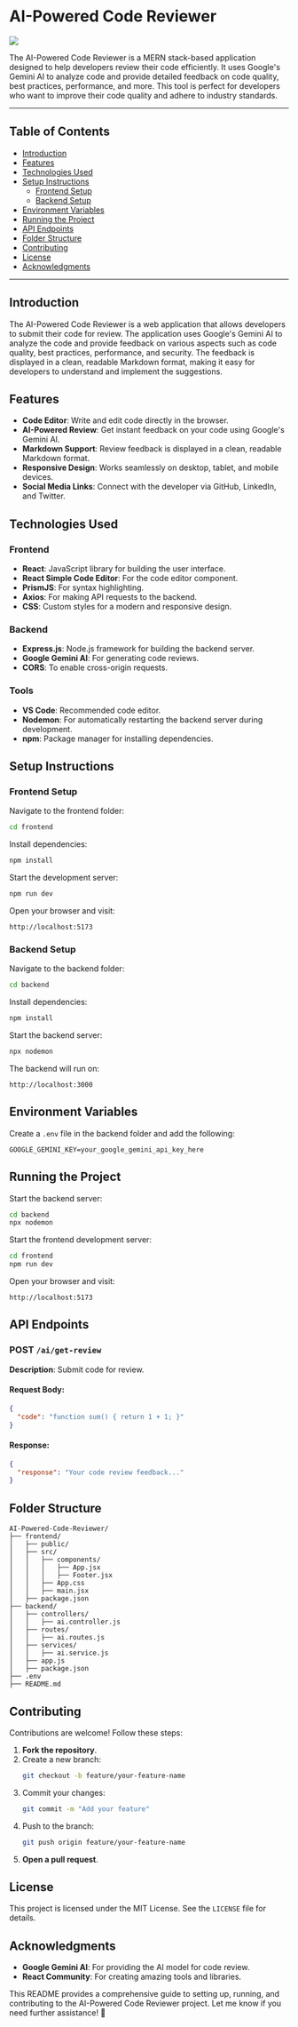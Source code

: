 # AI-Powered Code Reviewer 
<img src="/Frontend/src/assets/screenshot.png"/>

The AI-Powered Code Reviewer is a MERN stack-based application designed to help developers review their code efficiently. It uses Google's Gemini AI to analyze code and provide detailed feedback on code quality, best practices, performance, and more. This tool is perfect for developers who want to improve their code quality and adhere to industry standards.

---

## Table of Contents
- [Introduction](#introduction)
- [Features](#features)
- [Technologies Used](#technologies-used)
- [Setup Instructions](#setup-instructions)
  - [Frontend Setup](#frontend-setup)
  - [Backend Setup](#backend-setup)
- [Environment Variables](#environment-variables)
- [Running the Project](#running-the-project)
- [API Endpoints](#api-endpoints)
- [Folder Structure](#folder-structure)
- [Contributing](#contributing)
- [License](#license)
- [Acknowledgments](#acknowledgments)

---

## Introduction
The AI-Powered Code Reviewer is a web application that allows developers to submit their code for review. The application uses Google's Gemini AI to analyze the code and provide feedback on various aspects such as code quality, best practices, performance, and security. The feedback is displayed in a clean, readable Markdown format, making it easy for developers to understand and implement the suggestions.

## Features
- **Code Editor**: Write and edit code directly in the browser.
- **AI-Powered Review**: Get instant feedback on your code using Google's Gemini AI.
- **Markdown Support**: Review feedback is displayed in a clean, readable Markdown format.
- **Responsive Design**: Works seamlessly on desktop, tablet, and mobile devices.
- **Social Media Links**: Connect with the developer via GitHub, LinkedIn, and Twitter.

## Technologies Used
### Frontend
- **React**: JavaScript library for building the user interface.
- **React Simple Code Editor**: For the code editor component.
- **PrismJS**: For syntax highlighting.
- **Axios**: For making API requests to the backend.
- **CSS**: Custom styles for a modern and responsive design.

### Backend
- **Express.js**: Node.js framework for building the backend server.
- **Google Gemini AI**: For generating code reviews.
- **CORS**: To enable cross-origin requests.

### Tools
- **VS Code**: Recommended code editor.
- **Nodemon**: For automatically restarting the backend server during development.
- **npm**: Package manager for installing dependencies.

## Setup Instructions

### Frontend Setup
Navigate to the frontend folder:
```bash
cd frontend
```
Install dependencies:
```bash
npm install
```
Start the development server:
```bash
npm run dev
```
Open your browser and visit:
```
http://localhost:5173
```

### Backend Setup
Navigate to the backend folder:
```bash
cd backend
```
Install dependencies:
```bash
npm install
```
Start the backend server:
```bash
npx nodemon
```
The backend will run on:
```
http://localhost:3000
```

## Environment Variables
Create a `.env` file in the backend folder and add the following:
```env
GOOGLE_GEMINI_KEY=your_google_gemini_api_key_here
```

## Running the Project
Start the backend server:
```bash
cd backend
npx nodemon
```
Start the frontend development server:
```bash
cd frontend
npm run dev
```
Open your browser and visit:
```
http://localhost:5173
```

## API Endpoints
### POST `/ai/get-review`
**Description**: Submit code for review.

#### Request Body:
```json
{
  "code": "function sum() { return 1 + 1; }"
}
```
#### Response:
```json
{
  "response": "Your code review feedback..."
}
```

## Folder Structure
```
AI-Powered-Code-Reviewer/
├── frontend/
│   ├── public/
│   ├── src/
│   │   ├── components/
│   │   │   ├── App.jsx
│   │   │   ├── Footer.jsx
│   │   ├── App.css
│   │   ├── main.jsx
│   ├── package.json
├── backend/
│   ├── controllers/
│   │   ├── ai.controller.js
│   ├── routes/
│   │   ├── ai.routes.js
│   ├── services/
│   │   ├── ai.service.js
│   ├── app.js
│   ├── package.json
├── .env
├── README.md
```

## Contributing
Contributions are welcome! Follow these steps:

1. **Fork the repository**.
2. Create a new branch:
   ```bash
   git checkout -b feature/your-feature-name
   ```
3. Commit your changes:
   ```bash
   git commit -m "Add your feature"
   ```
4. Push to the branch:
   ```bash
   git push origin feature/your-feature-name
   ```
5. **Open a pull request**.

## License
This project is licensed under the MIT License. See the `LICENSE` file for details.

## Acknowledgments
- **Google Gemini AI**: For providing the AI model for code review.
- **React Community**: For creating amazing tools and libraries.

This README provides a comprehensive guide to setting up, running, and contributing to the AI-Powered Code Reviewer project. Let me know if you need further assistance! 🚀
